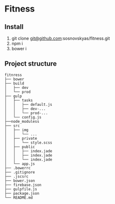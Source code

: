 # Fitness

## Install
1. git clone git@github.com:sosnovskyas/fitness.git
2. npm i
3. bower i

## Project structure
```
fitnress
├── bower
├── build
│   ├── dev
│   └── prod
├── gulp
│   ├── tasks
│   │   ├── default.js
│   │   ├── dev-...
│   │   └── prod-...
│   └── config.js
├──node_moduless
├── src
│   ├── img
│   │   └── ...
│   ├── private
│   │   └── style.scss
│   ├── public
│   │   ├── index.jade
│   │   ├── index.jade
│   │   └── index.jade
│   └── app.js
├── .bowerrc
├── .gitignore
├── .jscsrc
├── bower.json
├── firebase.json
├── gulpfile.js
├── package.json
└── README.md
```
